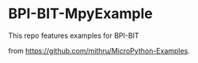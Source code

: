 # BPI-BIT-MpyExample
This repo features examples for BPI-BIT

from https://github.com/mithru/MicroPython-Examples.
